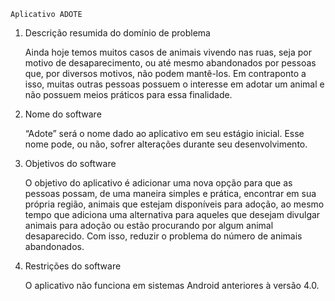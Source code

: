 	Aplicativo ADOTE

1. Descrição resumida do domínio de problema

	Ainda hoje temos muitos casos de animais vivendo nas ruas, seja por motivo de desaparecimento, 
	ou até mesmo abandonados por pessoas que, por diversos motivos, não podem mantê-los. 
	Em contraponto a isso, muitas outras pessoas possuem o interesse em adotar um animal e 
	não possuem meios práticos para essa finalidade. 
  
  
2. Nome do software

	“Adote” será o nome dado ao aplicativo em seu estágio inicial. Esse nome pode, ou não, 
	sofrer alterações durante seu 	desenvolvimento. 


3. Objetivos do software

	O objetivo do aplicativo é adicionar uma nova opção para que as pessoas possam, de uma maneira simples e prática,
	encontrar em sua própria região, animais que estejam disponíveis para adoção, 
	ao mesmo tempo que adiciona uma alternativa para aqueles que desejam divulgar animais para adoção ou 
	estão procurando por algum animal desaparecido. Com isso, reduzir o problema do número de animais abandonados.


4. Restrições do software   

	O aplicativo não funciona em sistemas Android anteriores à versão 4.0.
